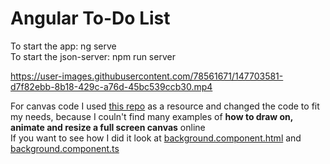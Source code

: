 # Angular To-Do List

To start the app: ng serve <br/>
To start the json-server: npm run server

https://user-images.githubusercontent.com/78561671/147703581-d7f82ebb-8b18-429c-a76d-45bc539ccb30.mp4

For canvas code I used [this repo](https://github.com/teropa/ng-gfx-demos/blob/master/src/app/animated-canvas-logo/animated-canvas-logo.component.ts) as a resource and changed the code to fit my needs, because I couln't find many examples of **how to draw on, animate and resize a full screen canvas** online <br/>
If you want to see how I did it look at [background.component.html](https://github.com/Sara-pixie/Angular-To-Do-List/blob/master/src/app/components/background/background.component.html) and [background.component.ts](https://github.com/Sara-pixie/Angular-To-Do-List/blob/master/src/app/components/background/background.component.ts)
